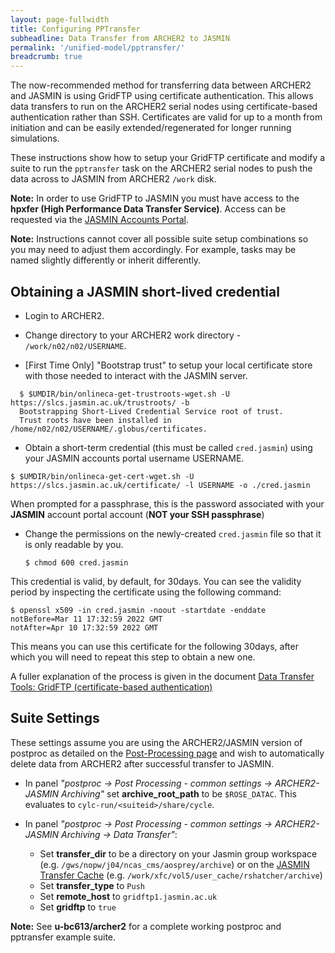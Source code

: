 ```yaml
---
layout: page-fullwidth
title: Configuring PPTransfer
subheadline: Data Transfer from ARCHER2 to JASMIN
permalink: '/unified-model/pptransfer/'
breadcrumb: true
---
```

The now-recommended method for transferring data between ARCHER2 and JASMIN is using GridFTP using certificate authentication.  This allows data transfers to run on the ARCHER2 serial nodes using certificate-based authentication rather than SSH.  Certificates are valid for up to a month from initiation and can be easily extended/regenerated for longer running simulations.

These instructions show how to setup your GridFTP certificate and modify a suite to run the `pptransfer` task on the ARCHER2 serial nodes to push the data across to JASMIN from ARCHER2 `/work` disk. 

**Note:** In order to use GridFTP to JASMIN you must have access to the **hpxfer (High Performance Data Transfer Service)**. Access can be requested via the [JASMIN Accounts Portal](https://accounts.jasmin.ac.uk/).

**Note:** Instructions cannot cover all possible suite setup combinations so you may need to adjust them accordingly. For example, tasks may be named slightly differently or inherit differently.

## Obtaining a JASMIN short-lived credential

* Login to ARCHER2.

* Change directory to your ARCHER2 work directory - `/work/n02/n02/USERNAME`.  

* [First Time Only] "Bootstrap trust" to setup your local certificate store with those needed to interact with the JASMIN server.
~~~
  $ $UMDIR/bin/onlineca-get-trustroots-wget.sh -U https://slcs.jasmin.ac.uk/trustroots/ -b
  Bootstrapping Short-Lived Credential Service root of trust.
  Trust roots have been installed in /home/n02/n02/USERNAME/.globus/certificates.
~~~

* Obtain a short-term credential (this must be called `cred.jasmin`) using your JASMIN accounts portal username USERNAME.
~~~
$ $UMDIR/bin/onlineca-get-cert-wget.sh -U https://slcs.jasmin.ac.uk/certificate/ -l USERNAME -o ./cred.jasmin
~~~
When prompted for a passphrase, this is the password associated with your **JASMIN** account portal account (**NOT your SSH passphrase**)

* Change the permissions on the newly-created `cred.jasmin` file so that it is only readable by you.

  `$ chmod 600 cred.jasmin`

This credential is valid, by default, for 30days.  You can see the validity period by inspecting the certificate using the following command:
~~~
$ openssl x509 -in cred.jasmin -noout -startdate -enddate
notBefore=Mar 11 17:32:59 2022 GMT
notAfter=Apr 10 17:32:59 2022 GMT
~~~

This means you can use this certificate for the following 30days, after which you will need to repeat this step to obtain a new one.

A fuller explanation of the process is given in the document [Data Transfer Tools: GridFTP (certificate-based authentication)](https://help.jasmin.ac.uk/article/3808-data-transfer-tools-gridftp-cert-based-auth)

## Suite Settings

These settings assume you are using the ARCHER2/JASMIN version of postproc as detailed on the [Post-Processing page](/unified-model/postproc) and wish to automatically delete data from ARCHER2 after successful transfer to JASMIN.

*  In panel *"postproc -> Post Processing - common settings -> ARCHER2-JASMIN Archiving"* set **archive_root_path** to be `$ROSE_DATAC`.  This evaluates to `cylc-run/<suiteid>/share/cycle`.  

* In panel *"postproc -> Post Processing - common settings -> ARCHER2-JASMIN Archiving -> Data Transfer"*:
  * Set **transfer_dir** to be a directory on your Jasmin group workspace (e.g. `/gws/nopw/j04/ncas_cms/aosprey/archive`) or on the [JASMIN Transfer Cache](https://help.jasmin.ac.uk/docs/short-term-project-storage/xfc/) (e.g. `/work/xfc/vol5/user_cache/rshatcher/archive`)
  * Set **transfer_type** to `Push`
  * Set **remote_host** to `gridftp1.jasmin.ac.uk` 
  * Set **gridftp** to `true`

**Note:**  See **u-bc613/archer2** for a complete working postproc and pptransfer example suite.


